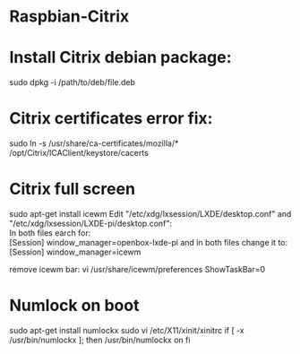 # Raspbian-Citrix

Install Citrix debian package:
==================================
sudo dpkg -i /path/to/deb/file.deb

Citrix certificates error fix:
======================
sudo ln -s /usr/share/ca-certificates/mozilla/* /opt/Citrix/ICAClient/keystore/cacerts

Citrix full screen
=====================
sudo apt-get install icewm
Edit "/etc/xdg/lxsession/LXDE/desktop.conf" and "/etc/xdg/lxsession/LXDE-pi/desktop.conf":<br>
In both files earch for:<br>
[Session]
window_manager=openbox-lxde-pi
and in both files change it to:
[Session]
window_manager=icewm

remove icewm bar:
vi /usr/share/icewm/preferences
ShowTaskBar=0

Numlock on boot
=================
sudo apt-get install numlockx
sudo vi /etc/X11/xinit/xinitrc 
if [ -x /usr/bin/numlockx ];
then
    /usr/bin/numlockx on
fi

